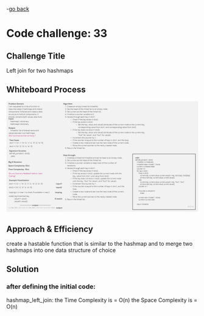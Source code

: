 -[go back](../README.md)
# Code challenge: 33

## Challenge Title
Left join for two hashmaps

## Whiteboard Process
![alt text](./Whiteboard33.jpg)

## Approach & Efficiency

create a hastable function that is similar to the hashmap and to merge two hashmaps into one data structure of choice

## Solution

### after defining the initial code:
hashmap_left_join:
    the Time Complexity is = O(n)
    the Space Complexity is = O(n)
    